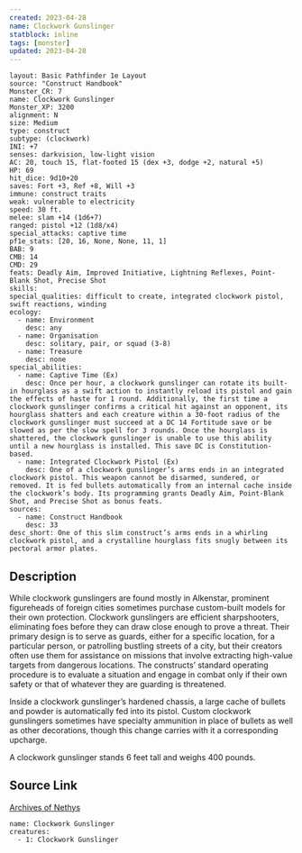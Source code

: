 ```yaml
---
created: 2023-04-28
name: Clockwork Gunslinger
statblock: inline
tags: [monster]
updated: 2023-04-28
---
```

```statblock
layout: Basic Pathfinder 1e Layout
source: "Construct Handbook"
Monster_CR: 7
name: Clockwork Gunslinger
Monster_XP: 3200
alignment: N
size: Medium
type: construct
subtype: (clockwork)
INI: +7
senses: darkvision, low-light vision
AC: 20, touch 15, flat-footed 15 (dex +3, dodge +2, natural +5)
HP: 69
hit_dice: 9d10+20
saves: Fort +3, Ref +8, Will +3
immune: construct traits
weak: vulnerable to electricity
speed: 30 ft.
melee: slam +14 (1d6+7)
ranged: pistol +12 (1d8/x4)
special_attacks: captive time
pf1e_stats: [20, 16, None, None, 11, 1]
BAB: 9
CMB: 14
CMD: 29
feats: Deadly Aim, Improved Initiative, Lightning Reflexes, Point-Blank Shot, Precise Shot
skills: 
special_qualities: difficult to create, integrated clockwork pistol, swift reactions, winding
ecology:
  - name: Environment
    desc: any
  - name: Organisation
    desc: solitary, pair, or squad (3-8)
  - name: Treasure
    desc: none
special_abilities:
  - name: Captive Time (Ex)
    desc: Once per hour, a clockwork gunslinger can rotate its built-in hourglass as a swift action to instantly reload its pistol and gain the effects of haste for 1 round. Additionally, the first time a clockwork gunslinger confirms a critical hit against an opponent, its hourglass shatters and each creature within a 30-foot radius of the clockwork gunslinger must succeed at a DC 14 Fortitude save or be slowed as per the slow spell for 3 rounds. Once the hourglass is shattered, the clockwork gunslinger is unable to use this ability until a new hourglass is installed. This save DC is Constitution-based.
  - name: Integrated Clockwork Pistol (Ex)
    desc: One of a clockwork gunslinger’s arms ends in an integrated clockwork pistol. This weapon cannot be disarmed, sundered, or removed. It is fed bullets automatically from an internal cache inside the clockwork’s body. Its programming grants Deadly Aim, Point-Blank Shot, and Precise Shot as bonus feats.
sources:
  - name: Construct Handbook
    desc: 33
desc_short: One of this slim construct’s arms ends in a whirling clockwork pistol, and a crystalline hourglass fits snugly between its pectoral armor plates.
```
## Description
While clockwork gunslingers are found mostly in Alkenstar, prominent figureheads of foreign cities sometimes purchase custom-built models for their own protection. Clockwork gunslingers are efficient sharpshooters, eliminating foes before they can draw close enough to prove a threat. Their primary design is to serve as guards, either for a specific location, for a particular person, or patrolling bustling streets of a city, but their creators often use them for assistance on missions that involve extracting high-value targets from dangerous locations. The constructs’ standard operating procedure is to evaluate a situation and engage in combat only if their own safety or that of whatever they are guarding is threatened.

 Inside a clockwork gunslinger’s hardened chassis, a large cache of bullets and powder is automatically fed into its pistol. Custom clockwork gunslingers sometimes have specialty ammunition in place of bullets as well as other decorations, though this change carries with it a corresponding upcharge.

 A clockwork gunslinger stands 6 feet tall and weighs 400 pounds.
## Source Link
[Archives of Nethys](https://aonprd.com/MonsterDisplay.aspx?ItemName=Clockwork%20Gunslinger)
```encounter-table
name: Clockwork Gunslinger
creatures:
  - 1: Clockwork Gunslinger
```
